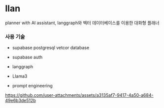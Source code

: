 # llan
planner with AI assistant, langgraph와 벡터 데이터베이스를 이용한 대화형 플래너 



### 사용 기술

- supabase postgresql vetcor database
- supabase auth

- langgraph
- Llama3
- prompt engineering





https://github.com/user-attachments/assets/a3135af7-9417-4a50-a684-49e6b3de512b

